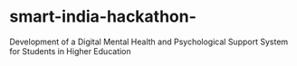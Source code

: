 # smart-india-hackathon-
Development of a Digital Mental Health and Psychological Support System for Students in Higher Education
